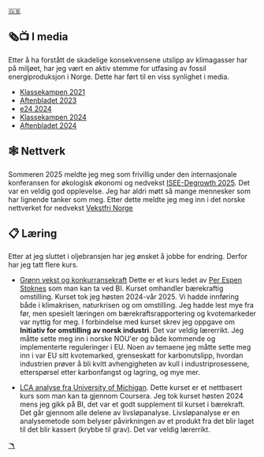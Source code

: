 <a href="involvement_english.md" class="flag-link">🇬🇧</a>

## 🗞️📺 I media

Etter å ha forstått de skadelige konsekvensene utslipp av klimagasser har på miljøet, har jeg vært en aktiv stemme for utfasing av fossil energiproduksjon i Norge. Dette har ført til en viss synlighet i media.

- [Klassekampen 2021](https://klassekampen.no/artikkel/2021-08-19/vil-avvikle-sin-egen-bransje)
- [Aftenbladet 2023](https://www.aftenbladet.no/meninger/debatt/i/ve1dQm/strategivalg-under-heteboelger)
- [e24 2024](https://e24.no/energi-og-klima/i/JbnoWX/equinor-ansatt-fronter-oljeaksjon-bekymret-for-barna-mine)
- [Klassekampen 2024](https://klassekampen.no/artikkel/2024-09-05/debatt-a-unnga-en-storulykke)
- [Aftenbladet 2024](https://www.aftenbladet.no/meninger/debatt/i/OoyO11/klimaaksjoner-blind-lojalitet-hvor-man-bare-gjentar-alt-arbeidsgiveren-sier-har-lite-med-lojalitet-aa-gjoere)

## 🕸️ Nettverk

Sommeren 2025 meldte jeg meg som frivillig under den internasjonale konferansen for økologisk økonomi og nedvekst [ISEE-Degrowth 2025](https://isee-degrowth2025.no/). Det var en veldig god opplevelse. Jeg har aldri møtt så mange mennesker som har lignende tanker som meg. Etter dette meldte jeg meg inn i det norske nettverket for nedvekst [Vekstfri Norge](https://vekstfri.no/)

## 📋 Læring

Etter at jeg sluttet i oljebransjen har jeg ønsket å jobbe for endring. Derfor har jeg tatt flere kurs.

- [Grønn vekst og konkurransekraft](https://www.bi.no/studier-og-kurs/kurs/masterprogram/gronn-vekst-og-konkurransekraft/) Dette er et kurs ledet av [Per Espen Stoknes](https://www.stoknes.com/) som man kan ta ved BI. Kurset omhandler bærekraftig omstilling. Kurset tok jeg høsten 2024-vår 2025. Vi hadde innføring både i klimakrisen, naturkrisen og om omstilling. Jeg hadde lest mye fra før, men spesielt læringen om bærekraftsrapportering og kvotemarkeder var nyttig for meg. I forbindelse med kurset skrev jeg oppgave om **Initiativ for omstilling av norsk industri**. Det var veldig lærerrikt. Jeg måtte sette meg inn i norske NOU'er og både kommende og implementerte reguleringer i EU. Noen av temaene jeg måtte sette meg inn i var EU sitt kvotemarked, grenseskatt for karbonutslipp, hvordan industrien prøver å bli kvitt avhengigheten av kull i industriprosessene, etterspørsel etter karbonfangst og lagring, og mye mer.

- [LCA analyse fra University of Michigan](https://www.coursera.org/learn/life-cycle-assessment). Dette kurset er et nettbasert kurs som man kan ta gjennom Coursera. Jeg tok kurset høsten 2024 mens jeg gikk på BI, det var et godt supplement til kurset i bærekraft. Det går gjennom alle delene av livsløpanalyse. Livsløpanalyse er en analysemetode som belyser påvirkningen av et produkt fra det blir laget til det blir kassert (krybbe til grav). Det var veldig lærerrikt.

<a href="engasjement.md" class="boom-link">🪃</a>
